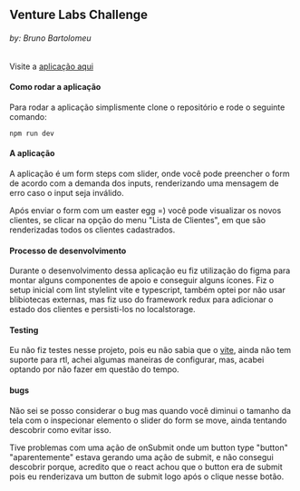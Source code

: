 ## Venture Labs Challenge
###### by: Bruno Bartolomeu

Visite a [aplicação aqui](https://venture-labs-challenge-brunocbart.vercel.app/)

#### Como rodar a aplicação

Para rodar a aplicação simplismente clone o repositório e rode o seguinte comando:

```
npm run dev
```

#### A aplicação

A aplicação é um form steps com slider, onde você pode preencher o form de acordo com a demanda dos inputs, renderizando uma mensagem de erro caso o input seja inválido.

Após enviar o form com um easter egg =)
você pode visualizar os novos clientes, se clicar na opção do menu "Lista de Clientes", em que são renderizadas todos os clientes cadastrados.

#### Processo de desenvolvimento

Durante o desenvolvimento dessa aplicação eu fiz utilização do figma para montar
alguns componentes de apoio e conseguir
alguns ícones.
Fiz o setup inicial com lint stylelint vite e typescript, também optei por não usar blibiotecas externas, mas fiz uso do framework redux para adicionar o estado dos clientes e persisti-los no localstorage.


#### Testing

Eu não fiz testes nesse projeto, pois eu não sabia que o [vite](https://vitejs.dev/), ainda não tem suporte para rtl, achei algumas maneiras de configurar, mas, acabei optando por não fazer em questão do tempo.


#### bugs

Não sei se posso considerar o bug mas quando você diminui o tamanho da tela com o inspecionar elemento o slider do form se move, ainda tentando descobrir como evitar isso.

Tive problemas com uma ação de onSubmit onde um button type "button" "aparentemente" estava gerando uma ação de submit, e não consegui descobrir porque, acredito que o react achou que o button era de submit pois eu renderizava um button de submit logo após o clique nesse botão.

